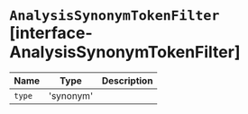 # `AnalysisSynonymTokenFilter` [interface-AnalysisSynonymTokenFilter]

| Name | Type | Description |
| - | - | - |
| `type` | 'synonym' | &nbsp; |
